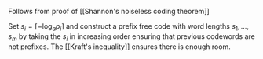 Follows from proof of [[Shannon's noiseless coding theorem]]

Set $s_{i}=\lceil -\log_{a}p_{i} \rceil$ and construct a prefix free code with word lengths $s_{1},\dots,s_{m}$ by taking the $s_{i}$ in increasing order ensuring that previous codewords are not prefixes.
The [[Kraft's inequality]] ensures there is enough room.